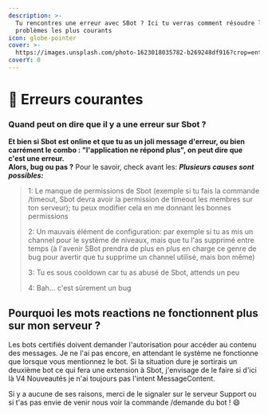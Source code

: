 ```yaml
---
description: >-
  Tu rencontres une erreur avec SBot ? Ici tu verras comment résoudre les
  problèmes les plus courants
icon: globe-pointer
cover: >-
  https://images.unsplash.com/photo-1623018035782-b269248df916?crop=entropy&cs=srgb&fm=jpg&ixid=M3wxOTcwMjR8MHwxfHNlYXJjaHwxfHxlcnJvcnxlbnwwfHx8fDE2ODM4MjUwMzB8MA&ixlib=rb-4.0.3&q=85
coverY: 0
---
```


# 🤒 Erreurs courantes

### Quand peut on dire que il y a une erreur sur Sbot ?

**Et bien si Sbot est online et que tu as un joli message d'erreur, ou bien carrément le combo : "l'application ne répond plus", on peut dire que c'est une erreur.**\
**Alors, bug ou pas ?** Pour le savoir, check avant les: _**Plusieurs causes sont possibles:**_

> 1: Le manque de permissions de Sbot (exemple si tu fais la commande /timeout, Sbot devra avoir la permission de timeout les membres sur ton serveur); tu peux modifier cela en me donnant les bonnes permissions
>
> 2: Un mauvais élément de configuration: par exemple si tu as mis un channel pour le système de niveaux, mais que tu l'as supprimé entre temps (à l'avenir SBot prendra de plus en plus en charge ce genre de bug pour avertir que tu supprime un channel utilisé, mais bon même)
>
> 3: Tu es sous cooldown car tu as abusé de Sbot, attends un peu
>
> 4: Bah... c'est sûrement un bug

## Pourquoi les mots reactions ne fonctionnent plus sur mon serveur ?

Les bots certifiés doivent demander l'autorisation pour accéder au contenu des messages.
Je ne l'ai pas encore, en attendant le système ne fonctionne que lorsque vous mentionnez le bot.
Si la situation dure je sortirais un deuxième bot ce qui fera une extension à Sbot, j'envisage de le faire si d'ici là V4 Nouveautés je n'ai toujours pas l'intent MessageContent.

Si y a aucune de ses raisons, merci de le signaler sur le serveur Support ou si t'as pas envie de venir nous voir la commande /demande du bot ! :smile:

